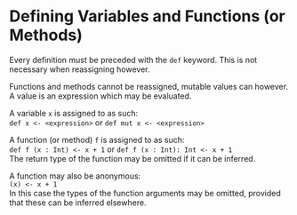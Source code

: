 # Defining Variables and Functions (or Methods)

Every definition must be preceded with the `def` keyword. This is not necessary when reassigning however.

Functions and methods cannot be reassigned, mutable values can however. A value is an expression which may be evaluated.

A variable `x` is assigned to as such:\
`def x <- <expression>` or `def mut x <- <expression>`

A function (or method) `f` is assigned to as such:\
`def f (x : Int) <- x + 1` or `def f (x : Int): Int <- x + 1`\
The return type of the function may be omitted if it can be inferred.

A function may also be anonymous:\
`(x) <- x + 1`\
In this case the types of the function  arguments may be omitted, provided that these can be inferred elsewhere.
